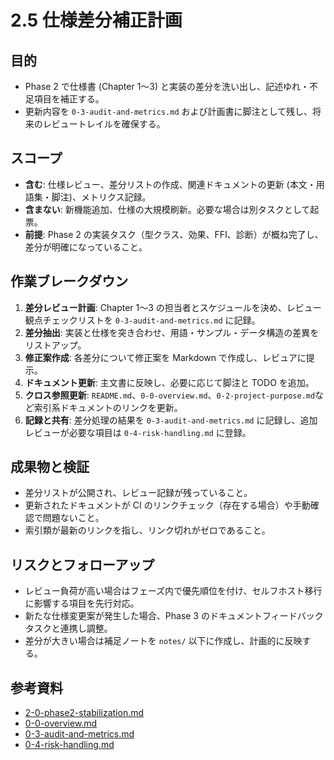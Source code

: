 # 2.5 仕様差分補正計画

## 目的
- Phase 2 で仕様書 (Chapter 1〜3) と実装の差分を洗い出し、記述ゆれ・不足項目を補正する。
- 更新内容を `0-3-audit-and-metrics.md` および計画書に脚注として残し、将来のレビュートレイルを確保する。

## スコープ
- **含む**: 仕様レビュー、差分リストの作成、関連ドキュメントの更新 (本文・用語集・脚注)、メトリクス記録。
- **含まない**: 新機能追加、仕様の大規模刷新。必要な場合は別タスクとして起票。
- **前提**: Phase 2 の実装タスク（型クラス、効果、FFI、診断）が概ね完了し、差分が明確になっていること。

## 作業ブレークダウン
1. **差分レビュー計画**: Chapter 1〜3 の担当者とスケジュールを決め、レビュー観点チェックリストを `0-3-audit-and-metrics.md` に記録。
2. **差分抽出**: 実装と仕様を突き合わせ、用語・サンプル・データ構造の差異をリストアップ。
3. **修正案作成**: 各差分について修正案を Markdown で作成し、レビュアに提示。
4. **ドキュメント更新**: 主文書に反映し、必要に応じて脚注と TODO を追加。
5. **クロス参照更新**: `README.md`、`0-0-overview.md`、`0-2-project-purpose.md`など索引系ドキュメントのリンクを更新。
6. **記録と共有**: 差分処理の結果を `0-3-audit-and-metrics.md` に記録し、追加レビューが必要な項目は `0-4-risk-handling.md` に登録。

## 成果物と検証
- 差分リストが公開され、レビュー記録が残っていること。
- 更新されたドキュメントが CI のリンクチェック（存在する場合）や手動確認で問題ないこと。
- 索引類が最新のリンクを指し、リンク切れがゼロであること。

## リスクとフォローアップ
- レビュー負荷が高い場合はフェーズ内で優先順位を付け、セルフホスト移行に影響する項目を先行対応。
- 新たな仕様変更案が発生した場合、Phase 3 のドキュメントフィードバックタスクと連携し調整。
- 差分が大きい場合は補足ノートを `notes/` 以下に作成し、計画的に反映する。

## 参考資料
- [2-0-phase2-stabilization.md](2-0-phase2-stabilization.md)
- [0-0-overview.md](../../0-0-overview.md)
- [0-3-audit-and-metrics.md](0-3-audit-and-metrics.md)
- [0-4-risk-handling.md](0-4-risk-handling.md)

